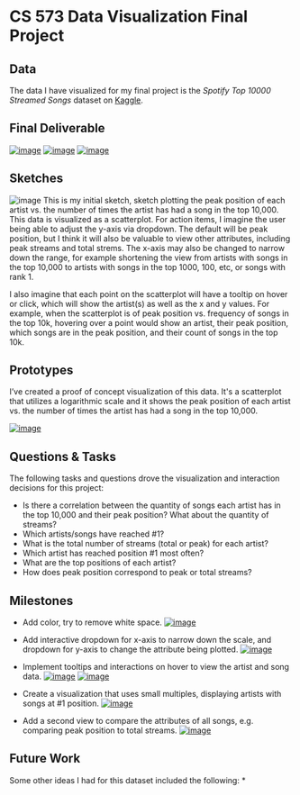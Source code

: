 # CS 573 Data Visualization Final Project

## Data

The data I have visualized for my final project is the *Spotify Top 10000 Streamed Songs* dataset on [Kaggle](https://www.kaggle.com/datasets/rakkesharv/spotify-top-10000-streamed-songs). 

## Final Deliverable
[![image](https://github.com/flanagancarlie/CS-573-spotify-dataviz-project/blob/final/final/final-1.png?raw=true)](https://vizhub.com/flanagancarlie/c0e594f80f3a4bedb4f7ba4af3365a72)
[![image](https://github.com/flanagancarlie/CS-573-spotify-dataviz-project/blob/final/final/final-2.png?raw=true)](https://vizhub.com/flanagancarlie/c0e594f80f3a4bedb4f7ba4af3365a72)
[![image](https://github.com/flanagancarlie/CS-573-spotify-dataviz-project/blob/final/final/final-3.png?raw=true)](https://vizhub.com/flanagancarlie/c0e594f80f3a4bedb4f7ba4af3365a72)

## Sketches

![image](https://github.com/flanagancarlie/CS-573-spotify-dataviz-project/blob/final/sketches/scatterplot-sketch.png?raw=true)
This is my initial sketch, sketch plotting the peak position of each artist vs. the number of times the artist has had a song in the top 10,000. This data is visualized as a scatterplot.
For action items, I imagine the user being able to adjust the y-axis via dropdown. The default will be peak position, but I think it will also be valuable to view other attributes, including peak streams and total strems. The x-axis may also be changed to narrow down the range, for example shortening the view from artists with songs in the top 10,000 to artists with songs in the top 1000, 100, etc, or songs with rank 1.

I also imagine that each point on the scatterplot will have a tooltip on hover or click, which will show the artist(s) as well as the x and y values. For example, when the scatterplot is of peak position vs. frequency of songs in the top 10k, hovering over a point would show an artist, their peak position, which songs are in the peak position, and their count of songs in the top 10k.



## Prototypes

I’ve created a proof of concept visualization of this data. It's a scatterplot that utilizes a logarithmic scale and it shows the peak position of each artist vs. the number of times the artist has had a song in the top 10,000.

[![image](https://github.com/flanagancarlie/CS-573-spotify-dataviz-project/blob/final/prototypes/scatterplot-prototype.png?raw=true)](https://vizhub.com/flanagancarlie/e0735266df4444bf9ce07f3badc48903)

## Questions & Tasks

The following tasks and questions drove the visualization and interaction decisions for this project:

 * Is there a correlation between the quantity of songs each artist has in the top 10,000 and their peak position? What about the quantity of streams?
 * Which artists/songs have reached #1?
 * What is the total number of streams (total or peak) for each artist?
 * Which artist has reached position #1 most often?
 * What are the top positions of each artist?
 * How does peak position correspond to peak or total streams? 

## Milestones

* Add color, try to remove white space.
[![image](https://github.com/flanagancarlie/CS-573-spotify-dataviz-project/blob/final/prototypes/color-prototype.png?raw=true)](https://vizhub.com/flanagancarlie/fb9dcd09241143aaa69636cc7649a2c7)

* Add interactive dropdown for x-axis to narrow down the scale, and dropdown for y-axis to change the attribute being plotted.
[![image](https://github.com/flanagancarlie/CS-573-spotify-dataviz-project/blob/final/prototypes/dropdown-prototype.png?raw=true)](https://vizhub.com/flanagancarlie/01207e3fed074a0fa0a17db29fa6f3a9)

* Implement tooltips and interactions on hover to view the artist and song data.
[![image](https://github.com/flanagancarlie/CS-573-spotify-dataviz-project/blob/final/prototypes/interactions-prototype-2.png?raw=true)](https://vizhub.com/flanagancarlie/ab94c929755e4aa7872e8e2adacf3779)
[![image](https://github.com/flanagancarlie/CS-573-spotify-dataviz-project/blob/final/prototypes/interactions-prototype.png?raw=true)](https://vizhub.com/flanagancarlie/ab94c929755e4aa7872e8e2adacf3779)

* Create a visualization that uses small multiples, displaying artists with songs at #1 position.
[![image](https://github.com/flanagancarlie/CS-573-spotify-dataviz-project/blob/final/prototypes/small-multiples-prototype.png?raw=true)](https://vizhub.com/flanagancarlie/5d5f1e44a75346cdb7ed021cc85f8d20?mode=full)

* Add a second view to compare the attributes of all songs, e.g. comparing peak position to total streams.
[![image](https://github.com/flanagancarlie/CS-573-spotify-dataviz-project/blob/final/prototypes/bar-chart-prototype.png?raw=true)](https://vizhub.com/flanagancarlie/c0e594f80f3a4bedb4f7ba4af3365a72)



## Future Work
Some other ideas I had for this dataset included the following: 
* 
